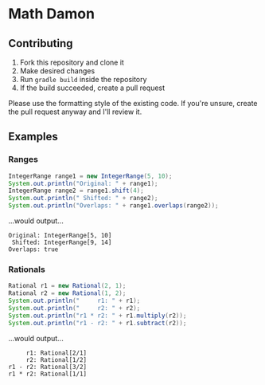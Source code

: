 # Math Damon

## Contributing

1. Fork this repository and clone it
2. Make desired changes
3. Run `gradle build` inside the repository
4. If the build succeeded, create a pull request

Please use the formatting style of the existing code. If you're unsure, create the pull request anyway and I'll review it.

## Examples

### Ranges

```java
IntegerRange range1 = new IntegerRange(5, 10);
System.out.println("Original: " + range1);
IntegerRange range2 = range1.shift(4);
System.out.println(" Shifted: " + range2);
System.out.println("Overlaps: " + range1.overlaps(range2));
```
...would output...

    Original: IntegerRange[5, 10]
     Shifted: IntegerRange[9, 14]
    Overlaps: true

### Rationals

```java
Rational r1 = new Rational(2, 1);
Rational r2 = new Rational(1, 2);
System.out.println("     r1: " + r1);
System.out.println("     r2: " + r2);
System.out.println("r1 * r2: " + r1.multiply(r2));
System.out.println("r1 - r2: " + r1.subtract(r2));
```
...would output...

         r1: Rational[2/1]
         r2: Rational[1/2]
    r1 - r2: Rational[3/2]
    r1 * r2: Rational[1/1]
